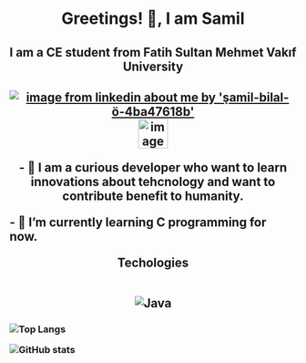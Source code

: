 <h1 align = "center">  Greetings! 👋, I am Samil</h1>
<h2 align = "center">I am a CE student from Fatih Sultan Mehmet Vakıf University<h2>
 
 <div align = "center">
    <a href="https://www.linkedin.com/in/%C5%9Famil-bilal-%C3%B6-4ba47618b/" target = "blank"><img src="https://img.icons8.com/fluency/48/000000/linkedin.png" alt = "image from linkedin about me by 'şamil-bilal-ö-4ba47618b'"></a>
    <a href="https://www.instagram.com/prtznssml/" target = "blank"><img src="https://img.icons8.com/cute-clipart/64/000000/instagram-new.png" width = 52 alt = "image from linkedin about me by 'şamil-bilal-ö-4ba47618b'"></a>  
 </div>
 <div align = "center">   
  <p>- 👀 I am a curious developer who want to learn innovations about tehcnology and want to contribute benefit to humanity.</p>
 </div>
 <div align = "left">
  <p>- 🌱 I’m currently learning C programming for now.</p>
 </div>
  
 <div align = "center">
    <p>Techologies</p>
    <br/>
    <img src="https://img.icons8.com/color/48/000000/java-coffee-cup-logo--v1.png" alt="Java"/>
 </div>

<h3 align = "center >Stats</h3>
  
[![Top Langs](https://github-readme-stats.vercel.app/api/top-langs/?username=smlozaydin)](https://github.com/anuraghazra/github-readme-stats)

![GitHub stats](https://github-readme-stats.vercel.app/api?username=smlozaydin&show_icons=true)  


<!---
smlozaydin/smlozaydin is a ✨ special ✨ repository because its `README.md` (this file) appears on your GitHub profile.
You can click the Preview link to take a look at your changes.
--->

